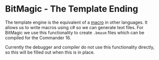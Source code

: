 # BitMagic - The Template Ending

The template engine is the equivalent of a [macro](https://en.wikipedia.org/wiki/Macro_(computer_science)) in other languages. It allows us to write macros using c# so we can generate text files. For BitMagic we use this functionality to create `.bmasm` files which can be compiled for the Commander 16.

Currently the debugger and compiler do not use this functionality directly, so this will be filled out when this is in place.

